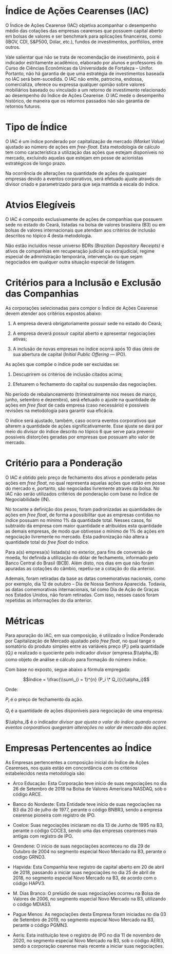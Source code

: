 # Índice de Ações Cearenses (IAC)

O Índice de Ações Cearense (IAC) objetiva acompanhar o desempenho médio das cotações das empresas cearenses que possuem capital aberto em bolsas de valores e ser benchmark para aplicações financeiras, como (IBOV, CDI, S&P500, Dólar, etc.), fundos de investimentos, portfólios, entre outros.

Vale salientar que não se trata de recomendação de investimento, pois é indicador estritamente acadêmico, elaborado por alunos e professores do Curso de Ciências Econômicas da Universidade de Fortaleza – Unifor. Portanto, não há garantia de que uma estratégia de investimentos baseada no IAC será bem-sucedida. O IAC não emite, patrocina, endossa, comercializa, oferece ou expressa qualquer opinião sobre valores mobiliários baseado ou vinculado a um retorno de investimento relacionado ao desempenho do Índice de Ações Cearense. O IAC mede o desempenho histórico, de maneira que os retornos passados não são garantia de retornos futuros.

# Tipo de Índice

O IAC é um índice ponderado por capitalização de mercado (*Market Value*) ajustado ao número de ações em *free-float*. Esta metodologia de cálculo tem como característica a utilização das ações que estejam disponíveis no mercado, excluindo aquelas que estejam em posse de acionistas estratégicos de longo prazo.

Na ocorrência de alterações na quantidade de ações de quaisquer empresas devido a eventos corporativos, será efetuado ajuste através de divisor criado e parametrizado para que seja mantida a escala do índice.

# Atvios Elegíveis

O IAC é composto exclusivamente de ações de companhias que possuem sede no estado do Ceará, listadas na bolsa de valores brasileira (B3) ou em bolsas de valores internacionais que atendam aos critérios de inclusão descritos no tópico 4 desta metodologia.

Não estão incluídos nesse universo BDRs *(Brazilian Depositary Receipts)* e ativos de companhias em recuperação judicial ou extrajudicial, regime especial de administração temporária, intervenção ou que sejam negociados em qualquer outra situação especial de listagem.

# Critérios para a Inclusão e Exclusão das Companhias

As corporações selecionadas para compor o Índice de Ações Cearense devem atender aos critérios expostos abaixo:

1.  A empresa deverá obrigatoriamente possuir sede no estado do Ceará;

2.  A empresa deverá possuir capital aberto e apresentar negociações ativas;

3.  A inclusão de novas empresas no índice ocorrá após 10 dias úteis de sua abertura de capital (*Initial Public Offering* — IPO).

As ações que compõe o índice pode ser excluídas se:

1.  Descuprirem os critérios de inclusão citados acima;

2.  Efetuarem o fechamento do capital ou suspensão das negociações.

No período de rebalanceamento (trimestralmente nos meses de março, junho, setembro e dezembro), será efetuado o ajuste na quantidade de ações em *free float* de cada empresa (caso necessário) e possíveis revisões na metodologia para garantir sua eficácia.

O índice será ajustado, também, caso ocorra eventos corporativos que alterem a quantidade de ações significativamente. Esse ajuste se dará por meio do divisor do índice descrito no tópico 6 que serve para prevenir possíveis distorções geradas por empresas que possuam alto valor de mercado.

# Critério para a Ponderação

O IAC é obtido pelo preço de fechamento dos ativos e ponderado pelas ações em *free float,* no qual representa aquelas ações que estão em posse do mercado e, portanto, são negociadas livremente através da bolsa. No IAC não serão utilizados critérios de ponderação com base no Índice de Negociabilidade (IN).

No tocante a definição dos pesos, foram padronizadas as quantidades de ações em *free float*, de forma a possibilitar que as empresas contidas no índice possuam no mínimo 1% da quantidade total. Nesses casos, foi subtraído da empresa com maior quantidade e atribuídos esta quantidade as demais empresas, de modo que obtivesse o mínimo de 1% de ações em negociação livremente no mercado. Esta padronização não altera a quantidade total do *free float* do índice.

Para a(s) empresa(s) listada(s) no exterior, para fins de conversão de moeda, foi definida a utilização do dólar de fechamento, informado pelo Banco Central do Brasil (BCB). Além disto, nos dias em que não foram apuradas as cotações do câmbio, repetiu-se a cotação do dia anterior.

Ademais, foram retiradas da base as datas comemorativas nacionais, como por exemplo, dia 12 de outubro – Dia de Nossa Senhora Aparecida. Todavia, as datas comemorativas internacionais, tal como Dia de Ação de Graças nos Estados Unidos, não foram retiradas. Com isso, nesses casos foram repetidas as informações do dia anterior.

# Métricas

Para apuração do IAC, em sua composição, é utilizado o Índice Ponderado por Capitalização de Mercado ajustado pelo *free float*, no qual tange o somatório do produto simples entre as variáveis preço ($P_i$) pela quantidade ($Q_i$) e realizado o quociente pelo indicador *divisor* (empresa.$\\alpha_i$) como objeto de análise e cálculo para formação do número índice.

Com base no exposto, segue abaixo a fórmula empregada:

$$índice = \\frac{\\sum\_{i = 1}^{n} (P_i \* Q_i)}{\\alpha_i}$$

Onde:

$P_i$ é o preço de fechamento da ação.

$Q_i$ é a quantidade de ações disponíveis para negociação de uma empresa.

$\\alpha_i$ é o indicador *divisor que ajusta o valor do índice quando ocorre eventos corporativos quegeram alterações no valor de mercado das ações.*

# Empresas Pertencentes ao Índice

As Empresas pertencentes a composição inicial do Índice de Ações Cearenses, nos quais estão em concordância com os critérios estabelecidos nesta metodologia são:

-   Arco Educação: Esta Corporação teve início de suas negociações no dia 26 de Setembro de 2018 na Bolsa de Valores Americana NASDAQ, sob o código ARCE.

-   Banco do Nordeste: Esta Entidade teve início de suas negociações na B3 dia 20 de julho de 1977, perante o código BNBR3, sendo a empresa cearense pioneira com registro de IPO.

-   Coelce: Suas negociações iniciaram no dia 13 de Junho de 1995 na B3, perante o código COCE3, sendo uma das empresas cearenses mais antigas com registro de IPO.

-   Grendene: O início de suas negociações aconteceu no dia 29 de Outubro de 2004 no segmento especial Novo Mercado na B3, perante o código GRND3.

-   Hapvida: Esta Companhia teve registro de capital aberto em 20 de abril de 2018, passando a iniciar suas negociações no dia 25 de abril de 2018, no segmento especial Novo Mercado na B3, de acordo com o código HAPV3.

-   M. Dias Branco: O prelúdio de suas negociações ocorreu na Bolsa de Valores de 2006, no segmento especial Novo Mercado na B3, utilizando o código MDIAS3.

-   Pague Menos: As negociações desta Empresa foram iniciadas no dia 03 de Setembro de 2019, no segmento especial Novo Mercado na B3, perante o código PGMN3.

-   Aeris: Esta instituição teve o registro de IPO no dia 11 de novembro de 2020, no segmento especial Novo Mercado na B3, sob o código AERI3, sendo a corporação cearense mais recente a iniciar suas negociações.
